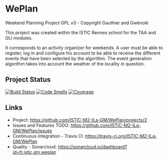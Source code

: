 # WePlan
Weekend Planning Project
GPL v3 - Copyright Gauthier and Gwénolé

This project was created within the ISTIC Rennes school for the TAA and GLI modules.

It corresponds to an activity organizer for weekends. A user must be able to register, log in and configure his account to be able to receive the different events that have been selected by the algorithm. The event generation algorithm takes into account the weather of the locality in question.

## Project Status

[![Build Status](https://travis-ci.org/ISTIC-M2-ILa-GM/WePlan.svg?branch=dev)](https://travis-ci.org/ISTIC-M2-ILa-GM/WePlan)
[![Code Smells](https://sonarcloud.io/api/project_badges/measure?project=fr.istic.gm.weplan&metric=code_smells)](https://sonarcloud.io/dashboard?id=fr.istic.gm.weplan)
[![Coverage](https://sonarcloud.io/api/project_badges/measure?project=fr.istic.gm.weplan&metric=coverage)](https://sonarcloud.io/dashboard?id=fr.istic.gm.weplan)

## Links

* Project: https://github.com/ISTIC-M2-ILa-GM/WePlan/projects/2
* Issues and Features TODO: https://github.com/ISTIC-M2-ILa-GM/WePlan/issues
* Continuous integration - Travis CI: https://travis-ci.org/ISTIC-M2-ILa-GM/WePlan
* Quality - Sonarcloud: https://sonarcloud.io/dashboard?id=fr.istic.gm.weplan
